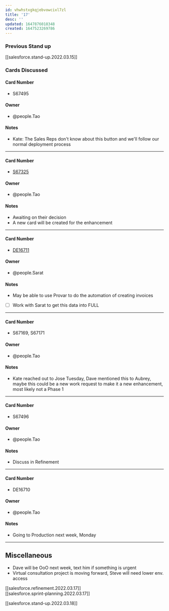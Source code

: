 ```yaml
---
id: vhwhstxgkqjebvowcixl7zl
title: '17'
desc: ''
updated: 1647876018348
created: 1647523269786
---
```


### Previous Stand up
[[salesforce.stand-up.2022.03.15]]

### Cards Discussed
#### Card Number
- S67495 
#### Owner
- @people.Tao 
#### Notes
- Kate: The Sales Reps don't know about this button and we'll follow our normal deployment process 
---
#### Card Number
- [S67325](https://rally1.rallydev.com/#/117070905740d/teamboard?view=3f2cc321-e7f8-4e13-aac7-7461bf66a431&detail=/userstory/624256499307)
#### Owner
- @people.Tao
#### Notes
- Awaiting on their decision
- A new card will be created for the enhancement
---
#### Card Number
- [DE16711](https://rally1.rallydev.com/#/117070905740d/teamboard?view=3f2cc321-e7f8-4e13-aac7-7461bf66a431&detail=/defect/627277591765)
#### Owner
- @people.Sarat
#### Notes
- May be able to use Provar to do the automation of creating invoices
- [ ] Work with Sarat to get this data into FULL
---
#### Card Number
- S67169, S67171
#### Owner
- @people.Tao 
#### Notes
- Kate reached out to Jose Tuesday, Dave mentioned this to Aubrey, maybe this could be a new work request to make it a new enhancement, most likely not a Phase 1 
---
#### Card Number
- S67496
#### Owner
- @people.Tao
#### Notes
- Discuss in Refinement
---
#### Card Number
- DE16710
#### Owner
- @people.Tao
#### Notes
- Going to Production next week, Monday
---
## Miscellaneous
- Dave will be OoO next week, text him if something is urgent 
- Virtual consultation project is moving forward, Steve will need lower env. access

[[salesforce.refinement.2022.03.17]]  
[[salesforce.sprint-planning.2022.03.17]]

[[salesforce.stand-up.2022.03.18]]
